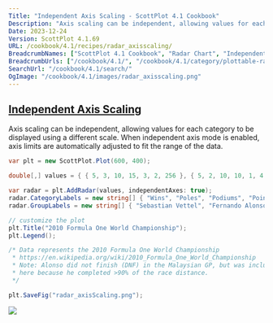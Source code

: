 ```yaml
---
Title: "Independent Axis Scaling - ScottPlot 4.1 Cookbook"
Description: "Axis scaling can be independent, allowing values for each category to be displayed using a different scale. When independent axis mode is enabled, axis limits are automatically adjusted to fit the range of the data."
Date: 2023-12-24
Version: ScottPlot 4.1.69
URL: /cookbook/4.1/recipes/radar_axisscaling/
BreadcrumbNames: ["ScottPlot 4.1 Cookbook", "Radar Chart", "Independent Axis Scaling"]
BreadcrumbUrls: ["/cookbook/4.1/", "/cookbook/4.1/category/plottable-radar", "/cookbook/4.1/recipes/radar_axisscaling/"]
SearchUrl: "/cookbook/4.1/search/"
OgImage: "/cookbook/4.1/images/radar_axisscaling.png"
---
```


<h2><a id='independent-axis-scaling' href='/cookbook/4.1/recipes/radar_axisscaling/'>Independent Axis Scaling</a></h2>

Axis scaling can be independent, allowing values for each category to be displayed using a different scale. When independent axis mode is enabled, axis limits are automatically adjusted to fit the range of the data.

```cs
var plt = new ScottPlot.Plot(600, 400);

double[,] values = { { 5, 3, 10, 15, 3, 2, 256 }, { 5, 2, 10, 10, 1, 4, 252 }, };

var radar = plt.AddRadar(values, independentAxes: true);
radar.CategoryLabels = new string[] { "Wins", "Poles", "Podiums", "Points Finishes", "DNFs", "Fastest Laps", "Points" };
radar.GroupLabels = new string[] { "Sebastian Vettel", "Fernando Alonso" };

// customize the plot
plt.Title("2010 Formula One World Championship");
plt.Legend();

/* Data represents the 2010 Formula One World Championship
 * https://en.wikipedia.org/wiki/2010_Formula_One_World_Championship
 * Note: Alonso did not finish (DNF) in the Malaysian GP, but was included 
 * here because he completed >90% of the race distance.
 */

plt.SaveFig("radar_axisScaling.png");
```

<img src='../../images/radar_axisscaling.png' class='d-block mx-auto my-5' />


